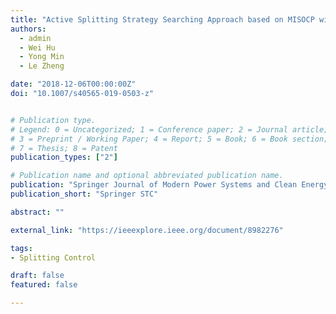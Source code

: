 ```yaml
---
title: "Active Splitting Strategy Searching Approach based on MISOCP with Consideration of Power Island Stability"
authors:
  - admin
  - Wei Hu
  - Yong Min
  - Le Zheng

date: "2018-12-06T00:00:00Z"
doi: "10.1007/s40565-019-0503-z"


# Publication type.
# Legend: 0 = Uncategorized; 1 = Conference paper; 2 = Journal article;
# 3 = Preprint / Working Paper; 4 = Report; 5 = Book; 6 = Book section;
# 7 = Thesis; 8 = Patent
publication_types: ["2"]

# Publication name and optional abbreviated publication name.
publication: "Springer Journal of Modern Power Systems and Clean Energy"
publication_short: "Springer STC"

abstract: ""

external_link: "https://ieeexplore.ieee.org/document/8982276"

tags:
- Splitting Control

draft: false
featured: false

---
```



